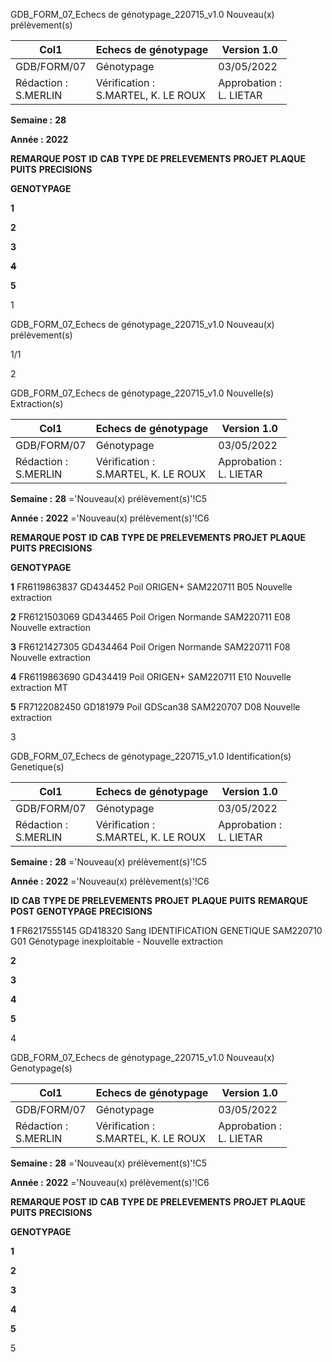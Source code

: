 GDB_FORM_07_Echecs de génotypage_220715_v1.0 Nouveau(x) prélèvement(s)




|Col1|Echecs de génotypage|Version 1.0|
|---|---|---|
|GDB/FORM/07|Génotypage|03/05/2022|
|Rédaction :<br>S.MERLIN|Vérification :<br>S.MARTEL, K. LE ROUX|Approbation :<br>L. LIETAR|


**Semaine :** **28**

**Année :** **2022**

**REMARQUE POST**
**ID** **CAB** **TYPE DE PRELEVEMENTS** **PROJET** **PLAQUE** **PUITS** **PRECISIONS**

**GENOTYPAGE**


**1**

**2**

**3**

~~**4**~~

**5**


1

GDB_FORM_07_Echecs de génotypage_220715_v1.0 Nouveau(x) prélèvement(s)

1/1

2

GDB_FORM_07_Echecs de génotypage_220715_v1.0 Nouvelle(s) Extraction(s)




|Col1|Echecs de génotypage|Version 1.0|
|---|---|---|
|GDB/FORM/07|Génotypage|03/05/2022|
|Rédaction :<br>S.MERLIN|Vérification :<br>S.MARTEL, K. LE ROUX|Approbation :<br>L. LIETAR|


**Semaine :** **28** ='Nouveau(x) prélèvement(s)'!C5

**Année :** **2022** ='Nouveau(x) prélèvement(s)'!C6

**REMARQUE POST**
**ID** **CAB** **TYPE DE PRELEVEMENTS** **PROJET** **PLAQUE** **PUITS** **PRECISIONS**

**GENOTYPAGE**

**1** FR6119863837 GD434452 Poil ORIGEN+ SAM220711 B05 Nouvelle extraction

**2** FR6121503069 GD434465 Poil Origen Normande SAM220711 E08 Nouvelle extraction

**3** FR6121427305 GD434464 Poil Origen Normande SAM220711 F08 Nouvelle extraction

**4** FR6119863690 GD434419 Poil ORIGEN+ SAM220711 E10 Nouvelle extraction MT

**5** FR7122082450 GD181979 Poil GDScan38 SAM220707 D08 Nouvelle extraction


3

GDB_FORM_07_Echecs de génotypage_220715_v1.0 Identification(s) Genetique(s)




|Col1|Echecs de génotypage|Version 1.0|
|---|---|---|
|GDB/FORM/07|Génotypage|03/05/2022|
|Rédaction :<br>S.MERLIN|Vérification :<br>S.MARTEL, K. LE ROUX|Approbation :<br>L. LIETAR|


**Semaine :** **28** ='Nouveau(x) prélèvement(s)'!C5

**Année :** **2022** ='Nouveau(x) prélèvement(s)'!C6

**ID** **CAB** **TYPE DE PRELEVEMENTS** **PROJET** **PLAQUE** **PUITS** **REMARQUE POST GENOTYPAGE** **PRECISIONS**

**1** FR6217555145 GD418320 Sang IDENTIFICATION GENETIQUE SAM220710 G01 Génotypage inexploitable - Nouvelle extraction

**2**

**3**

**4**

**5**


4

GDB_FORM_07_Echecs de génotypage_220715_v1.0 Nouveau(x) Genotypage(s)




|Col1|Echecs de génotypage|Version 1.0|
|---|---|---|
|GDB/FORM/07|Génotypage|03/05/2022|
|Rédaction :<br>S.MERLIN|Vérification :<br>S.MARTEL, K. LE ROUX|Approbation :<br>L. LIETAR|


**Semaine :** **28** ='Nouveau(x) prélèvement(s)'!C5

**Année :** **2022** ='Nouveau(x) prélèvement(s)'!C6

**REMARQUE POST**
**ID** **CAB** **TYPE DE PRELEVEMENTS** **PROJET** **PLAQUE** **PUITS** **PRECISIONS**

**GENOTYPAGE**


**1**

**2**

**3**

**4**

**5**


5

